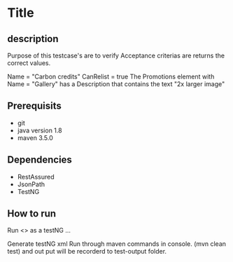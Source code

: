 # Title

## description

Purpose of this testcase's are to verify Acceptance criterias are returns the correct values.

Name  = "Carbon credits"
CanRelist = true
The Promotions element with Name = "Gallery" has a Description that contains the text "2x larger image"


## Prerequisits

- git
- java version 1.8
- maven 3.5.0

## Dependencies

- RestAssured
- JsonPath
- TestNG

## How to run

Run <> as a testNG ...

Generate testNG xml
Run through maven commands in console. (mvn clean test) and out put will be recorderd to test-output folder.
